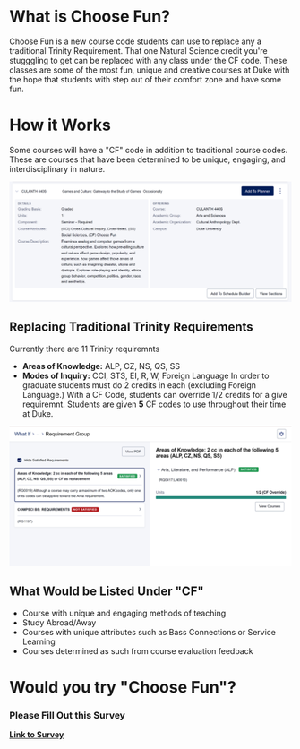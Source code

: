 # What is Choose Fun?
Choose Fun is a new course code students can use to replace any a traditional Trinity Requirement. That one Natural Science credit you're stugggling to get can be replaced with any class under the CF code. These classes are some of the most fun, unique and creative courses at Duke with the hope that students with step out of their comfort zone and have some fun.

# How it Works
Some courses will have a "CF" code in addition to traditional course codes. These are courses that have been determined to be unique, engaging, and interdisciplinary in nature.

![](<images/Choose Fun Example 1.png>)

## Replacing Traditional Trinity Requirements
Currently there are 11 Trinity requiremnts 
- **Areas of Knowledge:** ALP, CZ, NS, QS, SS 
- **Modes of Inquiry:** CCI, STS, EI, R, W, Foreign Language
In order to graduate students must do 2 credits in each (excluding Foreign Language.) With a CF Code, students can override 1/2 credits for a give requiremnt. Students are given **5** CF codes to use throughout their time at Duke.

![](<images/Choose Fun Override Example.png>)

## What Would be Listed Under "CF"
- Course with unique and engaging methods of teaching
- Study Abroad/Away
- Courses with unique attributes such as Bass Connections or Service Learning
- Courses determined as such from course evaluation feedback

# Would you try "Choose Fun"?
### Please Fill Out this Survey
**[Link to Survey](https://forms.gle/Eg6BABVUt9PtXMjH8)**

